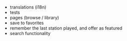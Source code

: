 - translations (i18n)
- tests
- pages (browse / library)
- save to favorites
- remember the last station played, and offer as featured
- search functionality